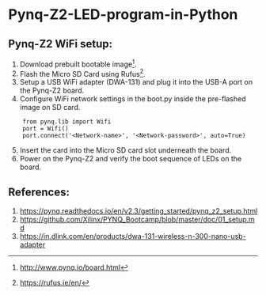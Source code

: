# Pynq-Z2-LED-program-in-Python

## Pynq-Z2 WiFi setup:
1. Download prebuilt bootable image[^1].
2. Flash the Micro SD Card using Rufus[^2].
3. Setup a USB WiFi adapter (DWA-131) and plug it into the USB-A port on the Pynq-Z2 board.
4. Configure WiFi network settings in the boot.py inside the pre-flashed image on SD card.
```
    from pynq.lib import Wifi
    port = Wifi()
    port.connect('<Network-name>', '<Network-password>', auto=True)
```
5. Insert the card into the Micro SD card slot underneath the board. 
6. Power on the Pynq-Z2 and verify the boot sequence of LEDs on the board. 

## References:
1. https://pynq.readthedocs.io/en/v2.3/getting_started/pynq_z2_setup.html
2. https://github.com/Xilinx/PYNQ_Bootcamp/blob/master/doc/01_setup.md
3. https://in.dlink.com/en/products/dwa-131-wireless-n-300-nano-usb-adapter
[^1]: http://www.pynq.io/board.html
[^2]: https://rufus.ie/en/
